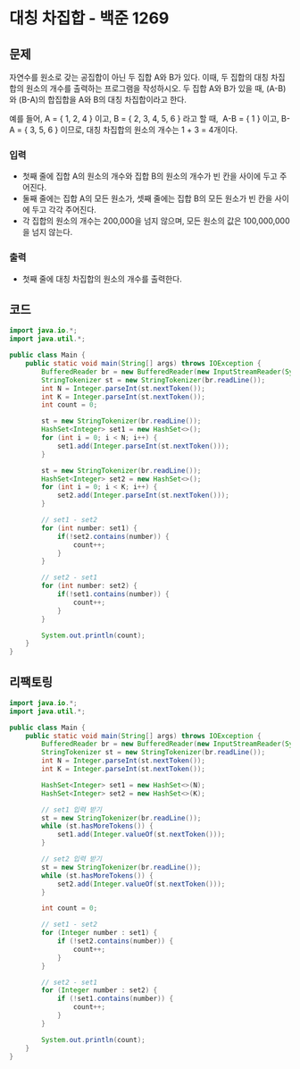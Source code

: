 # 대칭 차집합 - 백준 1269
## 문제
자연수를 원소로 갖는 공집합이 아닌 두 집합 A와 B가 있다. 이때, 두 집합의 대칭 차집합의 원소의 개수를 출력하는 프로그램을 작성하시오. 두 집합 A와 B가 있을 때, (A-B)와 (B-A)의 합집합을 A와 B의 대칭 차집합이라고 한다.

예를 들어, A = { 1, 2, 4 } 이고, B = { 2, 3, 4, 5, 6 } 라고 할 때,  A-B = { 1 } 이고, B-A = { 3, 5, 6 } 이므로, 대칭 차집합의 원소의 개수는 1 + 3 = 4개이다.
### 입력
- 첫째 줄에 집합 A의 원소의 개수와 집합 B의 원소의 개수가 빈 칸을 사이에 두고 주어진다.
- 둘째 줄에는 집합 A의 모든 원소가, 셋째 줄에는 집합 B의 모든 원소가 빈 칸을 사이에 두고 각각 주어진다.
- 각 집합의 원소의 개수는 200,000을 넘지 않으며, 모든 원소의 값은 100,000,000을 넘지 않는다.
### 출력
- 첫째 줄에 대칭 차집합의 원소의 개수를 출력한다.

## 코드
```java
import java.io.*;
import java.util.*;

public class Main {
    public static void main(String[] args) throws IOException {
        BufferedReader br = new BufferedReader(new InputStreamReader(System.in));
        StringTokenizer st = new StringTokenizer(br.readLine());
        int N = Integer.parseInt(st.nextToken());
        int K = Integer.parseInt(st.nextToken());
        int count = 0;

        st = new StringTokenizer(br.readLine());
        HashSet<Integer> set1 = new HashSet<>();
        for (int i = 0; i < N; i++) {
            set1.add(Integer.parseInt(st.nextToken()));
        }

        st = new StringTokenizer(br.readLine());
        HashSet<Integer> set2 = new HashSet<>();
        for (int i = 0; i < K; i++) {
            set2.add(Integer.parseInt(st.nextToken()));
        }

        // set1 - set2
        for (int number: set1) {
            if(!set2.contains(number)) {
                count++;
            }
        }

        // set2 - set1
        for (int number: set2) {
            if(!set1.contains(number)) {
                count++;
            }
        }

        System.out.println(count);
    }
}
```

## 리팩토링
```java
import java.io.*;
import java.util.*;

public class Main {
    public static void main(String[] args) throws IOException {
        BufferedReader br = new BufferedReader(new InputStreamReader(System.in));
        StringTokenizer st = new StringTokenizer(br.readLine());
        int N = Integer.parseInt(st.nextToken());
        int K = Integer.parseInt(st.nextToken());

        HashSet<Integer> set1 = new HashSet<>(N);
        HashSet<Integer> set2 = new HashSet<>(K);

        // set1 입력 받기
        st = new StringTokenizer(br.readLine());
        while (st.hasMoreTokens()) {
            set1.add(Integer.valueOf(st.nextToken()));
        }

        // set2 입력 받기
        st = new StringTokenizer(br.readLine());
        while (st.hasMoreTokens()) {
            set2.add(Integer.valueOf(st.nextToken()));
        }

        int count = 0;

        // set1 - set2
        for (Integer number : set1) {
            if (!set2.contains(number)) {
                count++;
            }
        }

        // set2 - set1
        for (Integer number : set2) {
            if (!set1.contains(number)) {
                count++;
            }
        }

        System.out.println(count);
    }
}
```